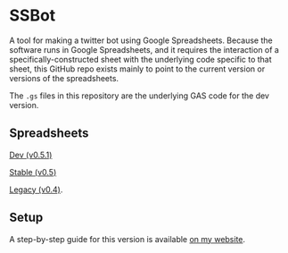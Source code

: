 # SSBot

A tool for making a twitter bot using Google Spreadsheets. Because the software runs in Google Spreadsheets, and it requires the interaction of a specifically-constructed sheet with the underlying code specific to that sheet, this GitHub repo exists mainly to point to the current version or versions of the spreadsheets.

The `.gs` files in this repository are the underlying GAS code for the dev version.

## Spreadsheets
<a href="">Dev (v0.5.1)</a>

<a href="">Stable (v0.5)</a>

<a href="https://docs.google.com/spreadsheets/d/1Cbg_6pYN04XtDHpDLtxAP3ExQEBL8PYBXBQ1E5_Sq30/edit?usp=sharing">Legacy (v0.4)</a>. 

## Setup
A step-by-step guide for this version is available <a href="http://www.zachwhalen.net/posts/how-to-make-a-twitter-bot-with-google-spreadsheets-version-04/
">on my website</a>.

